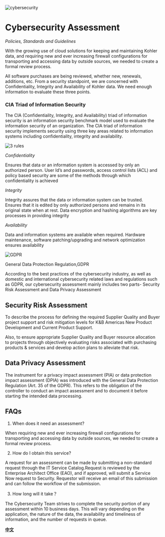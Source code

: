 ![cybersecurity](https://image.freepik.com/free-vector/shield-with-finger-print-scanning-digital-computer-data-technology-security-privacy-biometric-access_48369-25961.jpg)

# Cybersecurity Assessment

*Policies, Standards and Guidelines*

With the growing use of cloud solutions for keeping and maintaining Kohler data, and requiring new and ever increasing firewall configurations for transporting and accessing data by outside sources, we needed to create a formal review process. 

All software purchases are being reviewed, whether new, renewals, additions, etc.   From a security standpoint, we are concerned with Confidentiality, Integrity and Availability of Kohler data.  We need enough information to evaluate these three points. 

### CIA Triad of Information Security
The CIA (Confidentiality, Integrity, and Availability) triad of information security is an information security benchmark model used to evaluate the information security of an organization. The CIA triad of information security implements security using three key areas related to information systems including confidentiality, integrity and availability.

![3 rules](http://5b0988e595225.cdn.sohucs.com/images/20190723/9bec97ba6075491c9fc180bb7356a8f3.jpeg)

*Confidentiality* 

Ensures that data or an information system is accessed by only an authorized person. User Id’s and passwords, access control lists (ACL) and policy based security are some of the methods through which confidentiality is achieved

*Integrity*

Integrity assures that the data or information system can be trusted. Ensures that it is edited by only authorized persons and remains in its original state when at rest. Data encryption and hashing algorithms are key processes in providing integrity

*Availability*

Data and information systems are available when required. Hardware maintenance, software patching/upgrading and network optimization ensures availability

![GDPR](https://tse2-mm.cn.bing.net/th/id/OIP.-rFIVFwZourmAmA8Ggg0fAHaE8?pid=Api&rs=1)

General Data Protection Regulation,GDPR

According to the best practices of the cybersecurity industry, as well as domestic and international cybersecurity related laws and regulations such as GDPR, our cybersecurity assessment mainly includes two parts- Security Risk Assessment and Data Privacy Assessment

## Security Risk Assessment

To describe the process for defining the required Supplier Quality and Buyer project support and risk mitigation levels for K&B Americas New Product Development and Current Product Support.

Also, to ensure appropriate Supplier Quality and Buyer resource allocation to projects through objectively evaluating risks associated with purchasing products & services and develop action plans to alleviate that risk.

## Data Privacy Assessment

The instrument for a privacy impact assessment (PIA) or data protection impact assessment (DPIA) was introduced with the General Data Protection Regulation (Art. 35 of the GDPR). This refers to the obligation of the controller to conduct an impact assessment and to document it before starting the intended data processing.



## FAQs

1. When does it need an assessment?

When requiring new and ever increasing firewall configurations for transporting and accessing data by outside sources, we needed to create a formal review process. 

2. How do I obtain this service?
  
A request for an assessment can be made by submitting a non-standard request through the IT Service Catalog.Request is reviewed by the Enterprise Architect Office (EAO), and if approved, will submit a Service Now request to Security.  Requestor will receive an email of this submission and can follow the workflow of the submission.

3. How long will it take？

The Cybersecurity Team strives to complete the security portion of any assessment within 10 business days.  This will vary depending on the application, the nature of the data, the availability and timeliness of information, and the number of requests in queue. 

[**中文**](https://www.sohu.com/a/328856061_286282?spm=smpc.author.fd-d.20.1593581357520MX04spY )

